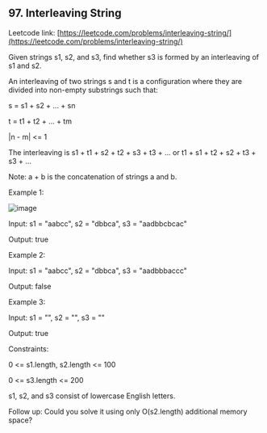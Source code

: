 ## 97. Interleaving String

Leetcode link: [https://leetcode.com/problems/interleaving-string/](https://leetcode.com/problems/interleaving-string/)

Given strings s1, s2, and s3, find whether s3 is formed by an interleaving of s1 and s2.

An interleaving of two strings s and t is a configuration where they are divided into non-empty substrings such that:

s = s1 + s2 + ... + sn

t = t1 + t2 + ... + tm

|n - m| <= 1

The interleaving is s1 + t1 + s2 + t2 + s3 + t3 + ... or t1 + s1 + t2 + s2 + t3 + s3 + ...

Note: a + b is the concatenation of strings a and b.

 

Example 1:

![image](https://user-images.githubusercontent.com/37321492/178147207-a4b68c2e-29e0-44c1-aca3-3d7ac03d505c.png)


Input: s1 = "aabcc", s2 = "dbbca", s3 = "aadbbcbcac"

Output: true

Example 2:

Input: s1 = "aabcc", s2 = "dbbca", s3 = "aadbbbaccc"

Output: false

Example 3:

Input: s1 = "", s2 = "", s3 = ""

Output: true
 

Constraints:

0 <= s1.length, s2.length <= 100

0 <= s3.length <= 200

s1, s2, and s3 consist of lowercase English letters.



Follow up: Could you solve it using only O(s2.length) additional memory space?
